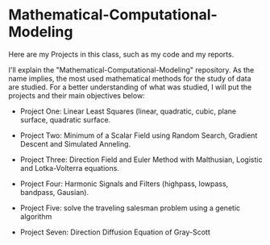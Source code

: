 # Mathematical-Computational-Modeling
Here are my Projects in this class, such as my code and my reports.

I'll explain the "Mathematical-Computational-Modeling" repository. As the name implies, the most used mathematical methods for the study of data are studied. For a better understanding of what was studied, I will put the projects and their main objectives below:

- Project One: Linear Least Squares (linear, quadratic, cubic, plane surface, quadratic surface.

- Project Two: Minimum of a Scalar Field using Random Search, Gradient Descent and Simulated Anneling.

- Project Three: Direction Field and Euler Method with Malthusian, Logistic and Lotka-Volterra equations.

- Project Four: Harmonic Signals and Filters (highpass, lowpass, bandpass, Gausian).

- Project Five: solve the traveling salesman problem using a genetic algorithm

- Project Seven: Direction Diffusion Equation of Gray-Scott
